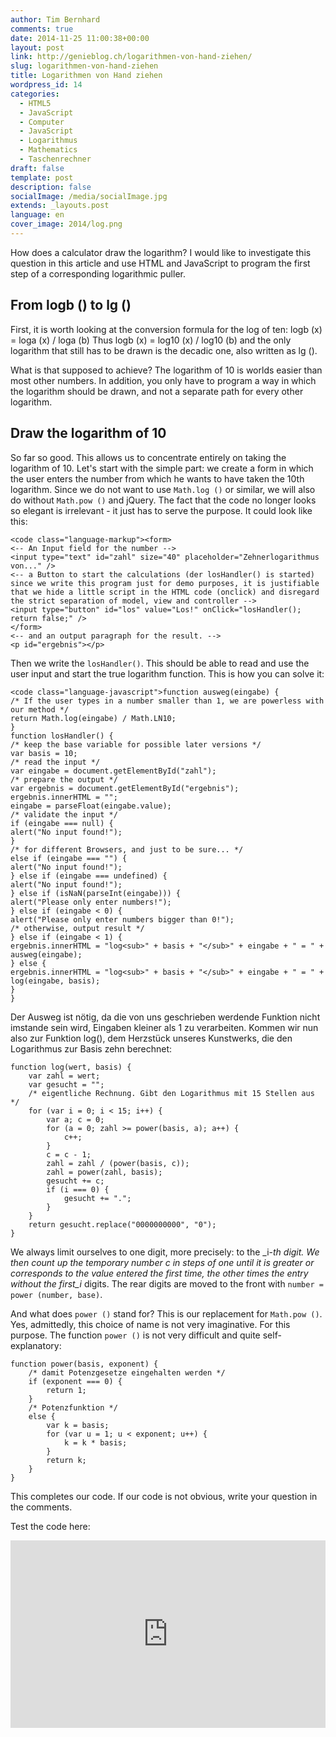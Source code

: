 ```yaml
---
author: Tim Bernhard
comments: true
date: 2014-11-25 11:00:38+00:00
layout: post
link: http://genieblog.ch/logarithmen-von-hand-ziehen/
slug: logarithmen-von-hand-ziehen
title: Logarithmen von Hand ziehen
wordpress_id: 14
categories:
  - HTML5
  - JavaScript
  - Computer
  - JavaScript
  - Logarithmus
  - Mathematics
  - Taschenrechner
draft: false
template: post
description: false
socialImage: /media/socialImage.jpg
extends: _layouts.post
language: en
cover_image: 2014/log.png
---
```


How does a calculator draw the logarithm? I would like to investigate this question in this article and use HTML and JavaScript to program the first step of a corresponding logarithmic puller.

## From logb () to lg ()

First, it is worth looking at the conversion formula for the log of ten: logb (x) = loga (x) / loga (b)
Thus logb (x) = log10 (x) / log10 (b) and the only logarithm that still has to be drawn is the decadic one, also written as lg ().

What is that supposed to achieve? The logarithm of 10 is worlds easier than most other numbers. In addition, you only have to program a way in which the logarithm should be drawn, and not a separate path for every other logarithm.

## Draw the logarithm of 10

So far so good. This allows us to concentrate entirely on taking the logarithm of 10. Let's start with the simple part: we create a form in which the user enters the number from which he wants to have taken the 10th logarithm. Since we do not want to use `Math.log ()` or similar, we will also do without `Math.pow ()` and jQuery. The fact that the code no longer looks so elegant is irrelevant - it just has to serve the purpose.
It could look like this:

    
    <code class="language-markup"><form> 
    <-- An Input field for the number --> 
    <input type="text" id="zahl" size="40" placeholder="Zehnerlogarithmus von..." /> 
    <-- a Button to start the calculations (der losHandler() is started) since we write this program just for demo purposes, it is justifiable that we hide a little script in the HTML code (onclick) and disregard the strict separation of model, view and controller --> 
    <input type="button" id="los" value="Los!" onClick="losHandler(); return false;" /> 
    </form>
    <-- and an output paragraph for the result. --> 
    <p id="ergebnis"></p>

Then we write the `losHandler()`. This should be able to read and use the user input and start the true logarithm function.
This is how you can solve it:

    
    <code class="language-javascript">function ausweg(eingabe) {
    /* If the user types in a number smaller than 1, we are powerless with our method */
    return Math.log(eingabe) / Math.LN10;
    }
    function losHandler() {
    /* keep the base variable for possible later versions */
    var basis = 10;
    /* read the input */
    var eingabe = document.getElementById("zahl");
    /* prepare the output */
    var ergebnis = document.getElementById("ergebnis");
    ergebnis.innerHTML = "";
    eingabe = parseFloat(eingabe.value);
    /* validate the input */
    if (eingabe === null) {
    alert("No input found!");
    }
    /* for different Browsers, and just to be sure... */
    else if (eingabe === "") {
    alert("No input found!");
    } else if (eingabe === undefined) {
    alert("No input found!");
    } else if (isNaN(parseInt(eingabe))) {
    alert("Please only enter numbers!");
    } else if (eingabe < 0) {
    alert("Please only enter numbers bigger than 0!");
    /* otherwise, output result */
    } else if (eingabe < 1) {
    ergebnis.innerHTML = "log<sub>" + basis + "</sub>" + eingabe + " = " + ausweg(eingabe);
    } else {
    ergebnis.innerHTML = "log<sub>" + basis + "</sub>" + eingabe + " = " + log(eingabe, basis);
    }
    }

Der Ausweg ist nötig, da die von uns geschrieben werdende Funktion nicht imstande sein wird, Eingaben kleiner als 1 zu verarbeiten.
Kommen wir nun also zur Funktion log(), dem Herzstück unseres Kunstwerks, die den Logarithmus zur Basis zehn berechnet:

    
    function log(wert, basis) {
        var zahl = wert;
        var gesucht = "";
        /* eigentliche Rechnung. Gibt den Logarithmus mit 15 Stellen aus */
        for (var i = 0; i < 15; i++) {
            var a; c = 0;
            for (a = 0; zahl >= power(basis, a); a++) {
                c++;
            }
            c = c - 1;
            zahl = zahl / (power(basis, c));
            zahl = power(zahl, basis);
            gesucht += c;
            if (i === 0) {
                gesucht += ".";
            }
        }
        return gesucht.replace("0000000000", "0");
    }

We always limit ourselves to one digit, more precisely: to the _i-_th digit. We then count up the temporary number c in steps of one until it is greater or corresponds to the value entered the first time, the other times the entry without the first_i_ digits. The rear digits are moved to the front with `number = power (number, base)`.

And what does `power ()` stand for? This is our replacement for `Math.pow ()`. Yes, admittedly, this choice of name is not very imaginative. For this purpose. The function `power ()` is not very difficult and quite self-explanatory:

    
    function power(basis, exponent) {
        /* damit Potenzgesetze eingehalten werden */
        if (exponent === 0) {
            return 1;
        }
        /* Potenzfunktion */
        else {
            var k = basis;
            for (var u = 1; u < exponent; u++) {
                k = k * basis;
            }
            return k;
        }
    }

This completes our code. If our code is not obvious, write your question in the comments.

Test the code here:
<iframe src="http://jsfiddle.net/BernhardWebstudio/vx7m21nd/16/embedded/result,js,html" allowfullscreen="allowfullscreen" width="100%" height="300" frameborder="0"></iframe>

